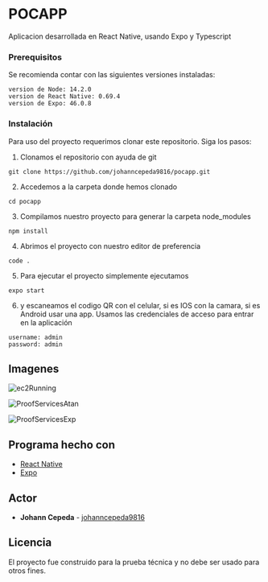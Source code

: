 # POCAPP

Aplicacion desarrollada en React Native, usando Expo y Typescript

### Prerequisitos

Se recomienda contar con las siguientes versiones instaladas:

```
version de Node: 14.2.0
version de React Native: 0.69.4
version de Expo: 46.0.8
```

### Instalación

Para uso del proyecto requerimos clonar este repositorio. Siga los pasos:

1. Clonamos el repositorio con ayuda de git

```
git clone https://github.com/johanncepeda9816/pocapp.git
```

2. Accedemos a la carpeta donde hemos clonado

```
cd pocapp
```

3. Compilamos nuestro proyecto para generar la carpeta node_modules

```
npm install
```

4. Abrimos el proyecto con nuestro editor de preferencia

```
code .
```

5. Para ejecutar el proyecto simplemente ejecutamos

```
expo start
```

6. y escaneamos el codigo QR con el celular, si es IOS con la camara, si es Android usar una app. Usamos las
   credenciales de acceso para entrar en la aplicación

```
username: admin
password: admin
```

## Imagenes

![ec2Running](./assets/resources/Home.jpeg)

![ProofServicesAtan](./assets/resources/Favorites.jpeg)

![ProofServicesExp](./assets/resources/Detalles.jpeg)

## Programa hecho con

- [React Native](https://reactnative.dev/docs/getting-started)
- [Expo](https://docs.expo.dev/)

## Actor

- **Johann Cepeda** - [johanncepeda9816](https://github.com/johanncepeda9816)

## Licencia

El proyecto fue construido para la prueba técnica y no debe ser usado para otros fines.
